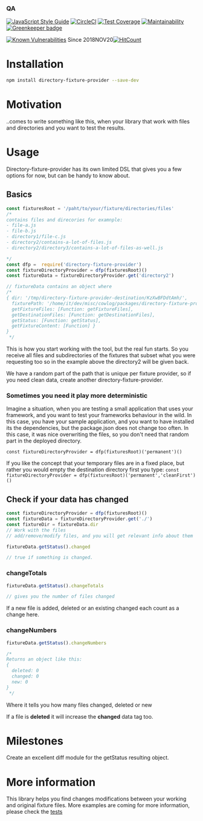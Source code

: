 <!--- destination qa rewrite begin -->
### QA
[![JavaScript Style Guide](https://img.shields.io/badge/code_style-standard-brightgreen.svg)](https://standardjs.com)
[![CircleCI](https://circleci.com/gh/vidaxl-com/cowlog/tree/master.svg?style=svg)](https://circleci.com/gh/vidaxl-com/cowlog/tree/master)
[![Test Coverage](https://api.codeclimate.com/v1/badges/d3fce811aecbe5c73ffb/test_coverage)](https://codeclimate.com/github/vidaxl-com/cowlog/test_coverage)
[![Maintainability](https://api.codeclimate.com/v1/badges/d3fce811aecbe5c73ffb/maintainability)](https://codeclimate.com/github/vidaxl-com/cowlog/maintainability)
[![Greenkeeper badge](https://badges.greenkeeper.io/vidaxl-com/cowlog.svg)](https://greenkeeper.io/)
<!--- destination qa rewrite end -->
[![Known Vulnerabilities](https://snyk.io/test/github/vidaxl-com/cowlog/badge.svg?targetFile=packages%2Fdirectory-fixture-provider%2Fpackage.json)](https://snyk.io/test/github/vidaxl-com/cowlog?targetFile=packages%2Fdirectory-fixture-provider%2Fpackage.json)
Since 2018NOV20[![HitCount](http://hits.dwyl.com/vidaxl.com/cowlog.svg)](http://hits.dwyl.com/{username}/{project-name})
<!---
[![FOSSA Status](https://app.fossa.io/api/projects/git%2Bgithub.com%2Fvidaxl-com%2Fcowlog.svg?type=shield)](https://app.fossa.io/projects/git%2Bgithub.com%2Fvidaxl-com%2Fcowlog?ref=badge_shield)
-->

# Installation
```bash
npm install directory-fixture-provider --save-dev
```

# Motivation

..comes to write something like this, when your library that work with files and directories and you want to test the
results.

# Usage
Directory-fixture-provider has its own limited DSL that gives you a few options for now, but can be handy to know about.
## Basics

```javascript 1.6
const fixturesRoot = '/paht/to/your/fixture/directories/files'
/*
contains files and direcories for examnple:
- file-a.js
- file-b.js
- directory1/file-c.js
- directory2/contains-a-lot-of-files.js
- directory2/directory3/contains-a-lot-of-files-as-well.js

*/
const dfp =  require('directory-fixture-provider')
const fixtureDirectoryProvider = dfp(fixturesRoot)()
const fixtureData = fixtureDirectoryProvider.get('directory2')

// fixtureData contains an object where
/*
{ dir: '/tmp/directory-fixture-provider-destination/KzXwBFDdtAmh/',
  fixturePath: '/home/it/dev/misc/cowlog/packages/directory-fixture-provider/tests/directory-fixtures/',
  getFixtureFiles: [Function: getFixtureFiles],
  getDestinationFiles: [Function: getDestinationFiles],
  getStatus: [Function: getStatus],
  getFixtureContent: [Function] }
}
 */
```

This is how you start working with the tool, but the real fun starts.
So you receive all files and subdirectories of the fixtures that subset what
you were requesting too so in the example above the directory2 will be given back.

We have a random part of the path that is unique per fixture provider, so if you
need clean data, create another directory-fixture-provider.

### Sometimes you need it play more deterministic

Imagine a situation, when you are testing a small application that uses your
framework, and you want to test your frameworks behaviour in the wild.
In this case, you have your sample application, and you want to have installed
its the dependencies,
but the package.json does not change too often. In this case, it was nice
overwriting the files, so you don't need that random part in the deployed directory.

`const fixtureDirectoryProvider = dfp(fixturesRoot)('permanent')()`

If you like the concept that your temporary files are in a fixed place, but rather you
would empty the destination directory first you type:
`const fixtureDirectoryProvider = dfp(fixturesRoot)('permanent','cleanFirst')()`

## Check if your data has changed

```javascript 1.6
const fixtureDirectoryProvider = dfp(fixturesRoot)()
const fixtureData = fixtureDirectoryProvider.get('./')
const fixtureDir = fixtureData.dir
// Work with the files
// add/remove/modify files, and you will get relevant info about them

fixtureData.getStatus().changed

// true if something is changed.
```
### changeTotals
```javascript 1.6
fixtureData.getStatus().changeTotals

// gives you the number of files changed
```

If a new file is added, deleted or an existing changed each count as a change
here.

### changeNumbers
```javascript 1.6
fixtureData.getStatus().changeNumbers

/*
Returns an object like this:
{
  deleted: 0
  changed: 0
  new: 0
}
 */

```

Where it tells you how many files changed, deleted or new

If a file is **deleted** it will increase the **changed** data tag too.

# Milestones
Create an excellent diff module for the getStatus resulting object.

# More information
This library helps you find changes modifications between your working and original fixture files.
More examples are coming for more information, please check the [tests](./tests/tests/unit.js)
